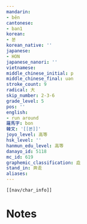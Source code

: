 ```yaml
---
mandarin:
- bēn
cantonese:
- ban1
korean:
- 분
korean_native: ''
japanese:
- HON
japanese_nanori: ''
vietnamese:
middle_chinese_initial: p
middle_chinese_final: uən
stroke_count: 9
radical: 大
skip_number: 2-3-6
grade_level: 5
pos: ''
english:
- run around
羅馬字: bon
韓文: '[[본]]'
joyo_level: 高等
hsk_level: ''
hanmun_edu_level: 高等
danayo_id: 5118
mc_id: 619
graphemic_classification: 歮
stand_in: 奔走
aliases:
---
```

```meta-bind-embed
[[nav/char_info]]
```

# Notes
